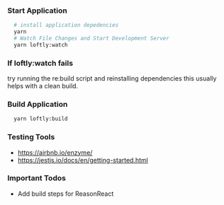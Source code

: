 ### Start Application
```sh 
  # install application depedencies
  yarn
  # Watch File Changes and Start Development Server 
  yarn loftly:watch
```
### If loftly:watch fails
try running the re:build script 
and reinstalling dependencies this 
usually helps with a clean build. 

### Build Application 
```sh 
  yarn loftly:build
```

### Testing Tools 
- https://airbnb.io/enzyme/
- https://jestjs.io/docs/en/getting-started.html

### Important Todos
- Add build steps for ReasonReact
